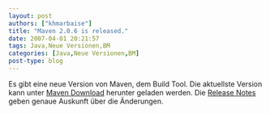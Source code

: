 ```yaml
---
layout: post
authors: ["khmarbaise"]
title: "Maven 2.0.6 is released."
date: 2007-04-01 20:21:57
tags: Java,Neue Versionen,BM
categories: [Java,Neue Versionen,BM]
post-type: blog
---
```

Es gibt eine neue Version von Maven, dem Build Tool. Die aktuellste Version kann unter <a href="https://maven.apache.org/download.html"  title="Maven Download">Maven Download</a> herunter geladen werden. Die <a href="https://maven.apache.org/release-notes.html"  title="Release Notes">Release Notes</a> geben genaue Auskunft über die Änderungen.
